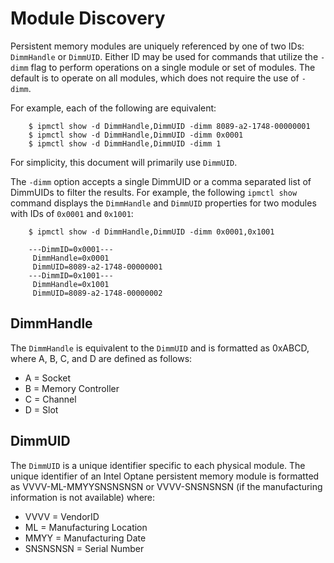 # Module Discovery

Persistent memory modules are uniquely referenced by one of two IDs: `DimmHandle` or `DimmUID`. Either ID may be used for commands that utilize the `-dimm` flag to perform operations on a single module or set of modules. The default is to operate on all modules, which does not require the use of `-dimm`.

For example, each of the following are equivalent:

```
    $ ipmctl show -d DimmHandle,DimmUID -dimm 8089-a2-1748-00000001
    $ ipmctl show -d DimmHandle,DimmUID -dimm 0x0001
    $ ipmctl show -d DimmHandle,DimmUID -dimm 1
```

For simplicity, this document will primarily use `DimmUID`.

The `-dimm` option accepts a single DimmUID or a comma separated list of DimmUIDs to filter the results. For example, the following `ipmctl show` command displays the `DimmHandle` and `DimmUID` properties for two modules with IDs of `0x0001` and `0x1001`:

```
    $ ipmctl show -d DimmHandle,DimmUID -dimm 0x0001,0x1001

    ---DimmID=0x0001---
     DimmHandle=0x0001
     DimmUID=8089-a2-1748-00000001
    ---DimmID=0x1001---
     DimmHandle=0x1001
     DimmUID=8089-a2-1748-00000002
```

## DimmHandle

The `DimmHandle` is equivalent to the `DimmUID` and is formatted as 0xABCD, where A, B, C, and D are defined as follows:

* A = Socket
* B = Memory Controller
* C = Channel
* D = Slot

## DimmUID

The `DimmUID` is a unique identifier specific to each physical module. The unique identifier of an Intel Optane persistent memory module is formatted as VVVV-ML-MMYYSNSNSNSN or VVVV-SNSNSNSN (if the manufacturing information is not available) where:

* VVVV = VendorID
* ML = Manufacturing Location
* MMYY = Manufacturing Date
* SNSNSNSN = Serial Number
